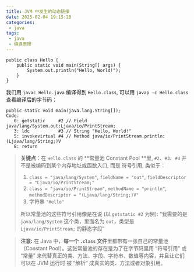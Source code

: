 ```yaml
---
title: JVM 中发生的动态链接
date: 2025-02-04 19:15:20
categories:
 - java
tags:
 - java
 - 编译原理
---
```


```
public class Hello {
    public static void main(String[] args) {
        System.out.println("Hello, World!");
    }
}
```

我们用 `javac Hello.java` 编译得到 `Hello.class`, 可以用 `javap -c Hello.class` 查看编译后的字节码：

```
public static void main(java.lang.String[]);
Code:
   0: getstatic     #2 // Field java/lang/System.out:Ljava/io/PrintStream;
   3: ldc           #3 // String "Hello, World!"
   5: invokevirtual #4 // Method java/io/PrintStream.println:(Ljava/lang/String;)V
   8: return
```

> **关键点**：在 `Hello.class` 的 **常量池 Constant Pool **里, `#2`、`#3`、`#4` 并不是被编码到某个内存地址或函数入口, 而是 符号引用, 类似于：
>
> 1. `class = "java/lang/System"`, `fieldName = "out"`, `fieldDescriptor = "Ljava/io/PrintStream;"`
> 2. `class = "java/io/PrintStream"`, `methodName = "println"`, `methodDescriptor = "(Ljava/lang/String;)V"`
> 3. 字符串 `"Hello"`
>
> 所以常量池的这些符号引用像是在说 (以 `getstatic #2` 为例): “我需要的是 `java/lang/System` 这个类，里面名为 `out`，类型是 `Ljava/io/PrintStream;` 的静态字段”

> **注意:** 在 Java 中，**每一个 `.class` 文件**里都带有一张自己的常量池（Constant Pool）。这张常量池的存在是为了在字节码里用 “符号引用” 或 “常量” 来代替真正的类、方法、字段、字符串、数值等内容，并且让它们可以在 JVM 运行时 被 “解析” 成真实的类、方法或者对象引用。

